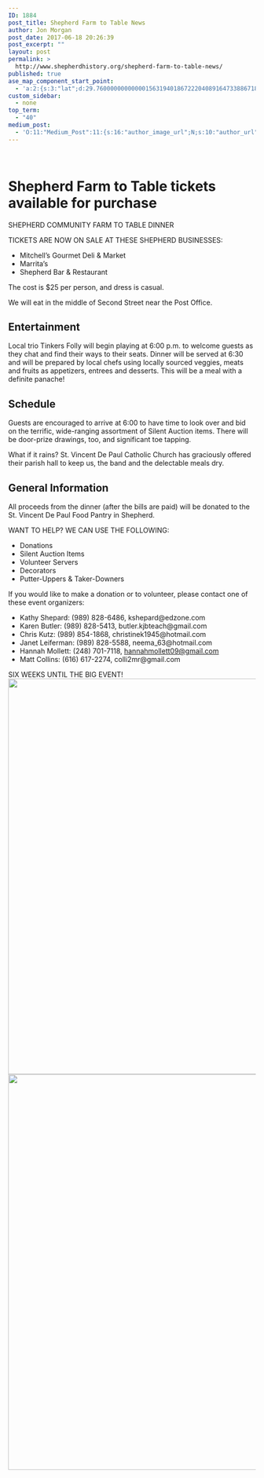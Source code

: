 ```yaml
---
ID: 1884
post_title: Shepherd Farm to Table News
author: Jon Morgan
post_date: 2017-06-18 20:26:39
post_excerpt: ""
layout: post
permalink: >
  http://www.shepherdhistory.org/shepherd-farm-to-table-news/
published: true
ase_map_component_start_point:
  - 'a:2:{s:3:"lat";d:29.760000000000001563194018672220408916473388671875;s:3:"lng";d:-95.3799999999999954525264911353588104248046875;}'
custom_sidebar:
  - none
top_term:
  - "40"
medium_post:
  - 'O:11:"Medium_Post":11:{s:16:"author_image_url";N;s:10:"author_url";N;s:11:"byline_name";N;s:12:"byline_email";N;s:10:"cross_link";s:2:"no";s:2:"id";N;s:21:"follower_notification";s:3:"yes";s:7:"license";s:19:"all-rights-reserved";s:14:"publication_id";s:12:"881fb60cdbf3";s:6:"status";s:4:"none";s:3:"url";N;}'
---
```

&nbsp;
<h1>Shepherd Farm to Table tickets available for purchase</h1>
SHEPHERD COMMUNITY FARM TO TABLE DINNER

TICKETS ARE NOW ON SALE AT THESE SHEPHERD BUSINESSES:
<ul>
 	<li>Mitchell’s Gourmet Deli &amp; Market</li>
 	<li>Marrita’s</li>
 	<li>Shepherd Bar &amp; Restaurant</li>
</ul>
The cost is $25 per person, and dress is casual.

We will eat in the middle of Second Street near the Post Office.
<h2>Entertainment</h2>
Local trio Tinkers Folly will begin playing at 6:00 p.m. to welcome guests as they chat and find their ways to their seats. Dinner will be served at 6:30 and will be prepared by local chefs using locally sourced veggies, meats and fruits as appetizers, entrees and desserts. This will be a meal with a definite panache!
<h2>Schedule</h2>
Guests are encouraged to arrive at 6:00 to have time to look over and bid on the terrific, wide-ranging assortment of Silent Auction items. There will be door-prize drawings, too, and significant toe tapping.

What if it rains? St. Vincent De Paul Catholic Church has graciously offered their parish hall to keep us, the band and the delectable meals dry.
<h2>General Information</h2>
All proceeds from the dinner (after the bills are paid) will be donated to the St. Vincent De Paul Food Pantry in Shepherd.

WANT TO HELP? WE CAN USE THE FOLLOWING:
<ul>
 	<li>Donations</li>
 	<li>Silent Auction Items</li>
 	<li>Volunteer Servers</li>
 	<li>Decorators</li>
 	<li>Putter-Uppers &amp; Taker-Downers</li>
</ul>
If you would like to make a donation or to volunteer, please contact one of these event organizers:
<ul>
 	<li>Kathy Shepard: (989) 828-6486, kshepard@edzone.com</li>
 	<li>Karen Butler: (989) 828-5413, butler.kjbteach@gmail.com</li>
 	<li>Chris Kutz: (989) 854-1868, christinek1945@hotmail.com</li>
 	<li>Janet Leiferman: (989) 828-5588, neema_63@hotmail.com</li>
 	<li>Hannah Mollett: (248) 701-7118, <a href="mailto:hannahmollett09@gmail.com">hannahmollett09@gmail.com</a></li>
 	<li>Matt Collins: (616) 617-2274, colli2mr@gmail.com</li>
</ul>
SIX WEEKS UNTIL THE BIG EVENT!

<img title="" src="http://www.shepherdhistory.org/wp-content/uploads/2017/06/null-1.png" alt="" width="624" height="806" />

<img title="" src="http://www.shepherdhistory.org/wp-content/uploads/2017/06/null-2.png" alt="" width="624" height="806" />